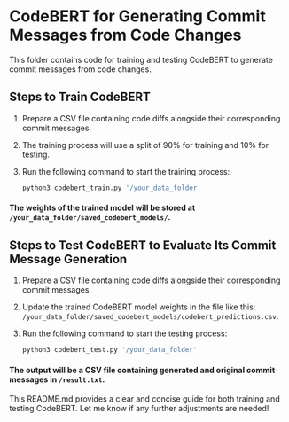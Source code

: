 # CodeBERT for Generating Commit Messages from Code Changes

This folder contains code for training and testing CodeBERT to generate commit messages from code changes.

## Steps to Train CodeBERT

1. Prepare a CSV file containing code diffs alongside their corresponding commit messages.
2. The training process will use a split of 90% for training and 10% for testing.
3. Run the following command to start the training process:

    ```bash
    python3 codebert_train.py '/your_data_folder'
    ```

#### The weights of the trained model will be stored at `/your_data_folder/saved_codebert_models/`.

## Steps to Test CodeBERT to Evaluate Its Commit Message Generation

1. Prepare a CSV file containing code diffs alongside their corresponding commit messages.
2. Update the trained CodeBERT model weights in the file like this: `/your_data_folder/saved_codebert_models/codebert_predictions.csv`.
3. Run the following command to start the testing process:

    ```bash
    python3 codebert_test.py '/your_data_folder'
    ```

#### The output will be a CSV file containing generated and original commit messages in `/result.txt`.

This README.md provides a clear and concise guide for both training and testing CodeBERT. Let me know if any further adjustments are needed!

